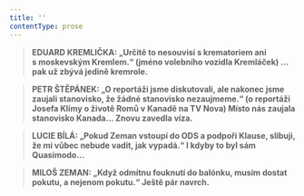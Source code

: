 ```yaml
---
title: ''
contentType: prose
---
```


<section>

> ****EDUARD KREMLIČKA**: „Určitě to nesouvisí s krematoriem ani s moskevským Kremlem.“ (jméno volebního vozidla Kremláček) **… pak už zbývá jedině kremrole.****

> ****PETR ŠTĚPÁNEK**: „O reportáži jsme diskutovali, ale nakonec jsme zaujali stanovisko, že žádné stanovisko nezaujmeme.“ (o reportáži Josefa Klímy o životě Romů v Kanadě na TV Nova) **Místo nás zaujala stanovisko Kanada… Znovu zavedla víza.****

> ****LUCIE BÍLÁ**: „Pokud Zeman vstoupí do ODS a podpoří Klause, slibuji, že mi vůbec nebude vadit, jak vypadá.“ **I kdyby to byl sám Quasimodo…****

> ****MILOŠ ZEMAN**: „Když odmítnu fouknutí do balónku, musím dostat pokutu, a nejenom pokutu.“ **Ještě pár navrch.****

</section>
